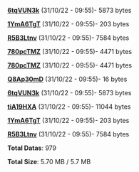 [**6tqVUN3k**](/data/6tqVUN3k.txt) (31/10/22 - 09:55)- 5873 bytes

[**1YmA6TgT**](/data/1YmA6TgT.txt) (31/10/22 - 09:55)- 203 bytes

[**R5B3Ltnv**](/data/R5B3Ltnv.txt) (31/10/22 - 09:55)- 7584 bytes

[**780pcTMZ**](/data/780pcTMZ.txt) (31/10/22 - 09:55)- 4471 bytes

[**780pcTMZ**](/data/780pcTMZ.txt) (31/10/22 - 09:55)- 4471 bytes

[**Q8Ap30mD**](/data/Q8Ap30mD.txt) (31/10/22 - 09:55)- 16 bytes

[**6tqVUN3k**](/data/6tqVUN3k.txt) (31/10/22 - 09:55)- 5873 bytes

[**tiA19HXA**](/data/tiA19HXA.txt) (31/10/22 - 09:55)- 11044 bytes

[**1YmA6TgT**](/data/1YmA6TgT.txt) (31/10/22 - 09:55)- 203 bytes

[**R5B3Ltnv**](/data/R5B3Ltnv.txt) (31/10/22 - 09:55)- 7584 bytes

**Total Datas**: 979

**Total Size**: 5.70 MB / 5.7 MB